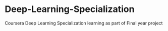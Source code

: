 # Deep-Learning-Specialization
Coursera Deep Learning Specialization learning as part of Final year project
